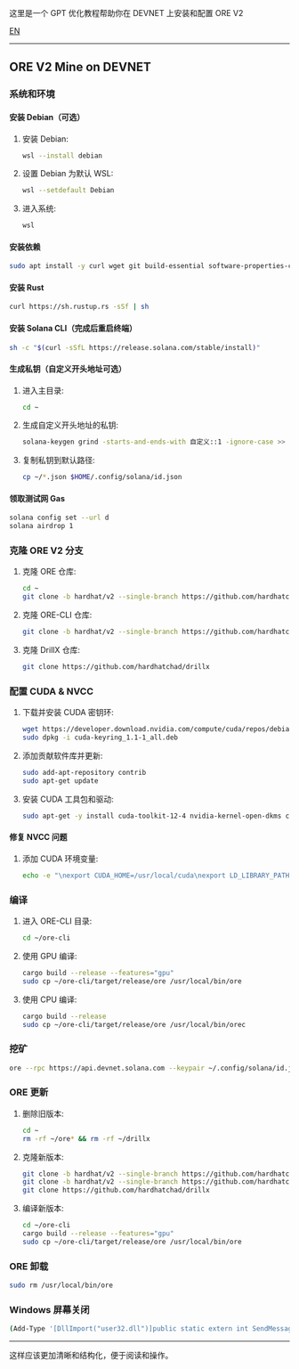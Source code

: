 这里是一个 GPT 优化教程帮助你在 DEVNET 上安装和配置 ORE V2

[EN](https://github.com/smxl/ore-v2-mine/blob/main/README.md)

---

## ORE V2 Mine on DEVNET

### 系统和环境

#### 安装 Debian（可选）

1. 安装 Debian:
    ```sh
    wsl --install debian
    ```

2. 设置 Debian 为默认 WSL:
    ```sh
    wsl --setdefault Debian
    ```

3. 进入系统:
    ```sh
    wsl
    ```

#### 安装依赖

```sh
sudo apt install -y curl wget git build-essential software-properties-common
```

#### 安装 Rust

```sh
curl https://sh.rustup.rs -sSf | sh
```

#### 安装 Solana CLI（完成后重启终端）

```sh
sh -c "$(curl -sSfL https://release.solana.com/stable/install)"
```

#### 生成私钥（自定义开头地址可选）

1. 进入主目录:
    ```sh
    cd ~
    ```

2. 生成自定义开头地址的私钥:
    ```sh
    solana-keygen grind -starts-and-ends-with 自定义::1 -ignore-case >> seed.txt
    ```

3. 复制私钥到默认路径:
    ```sh
    cp ~/*.json $HOME/.config/solana/id.json
    ```

#### 领取测试网 Gas

```sh
solana config set --url d
solana airdrop 1
```

### 克隆 ORE V2 分支

1. 克隆 ORE 仓库:
    ```sh
    cd ~
    git clone -b hardhat/v2 --single-branch https://github.com/hardhatchad/ore
    ```

2. 克隆 ORE-CLI 仓库:
    ```sh
    git clone -b hardhat/v2 --single-branch https://github.com/hardhatchad/ore-cli
    ```

3. 克隆 DrillX 仓库:
    ```sh
    git clone https://github.com/hardhatchad/drillx
    ```

### 配置 CUDA & NVCC

1. 下载并安装 CUDA 密钥环:
    ```sh
    wget https://developer.download.nvidia.com/compute/cuda/repos/debian12/x86_64/cuda-keyring_1.1-1_all.deb
    sudo dpkg -i cuda-keyring_1.1-1_all.deb
    ```

2. 添加贡献软件库并更新:
    ```sh
    sudo add-apt-repository contrib
    sudo apt-get update
    ```

3. 安装 CUDA 工具包和驱动:
    ```sh
    sudo apt-get -y install cuda-toolkit-12-4 nvidia-kernel-open-dkms cuda-drivers
    ```

#### 修复 NVCC 问题

1. 添加 CUDA 环境变量:
    ```sh
    echo -e "\nexport CUDA_HOME=/usr/local/cuda\nexport LD_LIBRARY_PATH=\$LD_LIBRARY_PATH:/usr/local/cuda/lib64:/usr/local/cuda/extras/CUPTI/lib64\nexport PATH=\$PATH:\$CUDA_HOME/bin" >> ~/.bashrc
    ```

### 编译

1. 进入 ORE-CLI 目录:
    ```sh
    cd ~/ore-cli
    ```

2. 使用 GPU 编译:
    ```sh
    cargo build --release --features="gpu"
    sudo cp ~/ore-cli/target/release/ore /usr/local/bin/ore
    ```

3. 使用 CPU 编译:
    ```sh
    cargo build --release
    sudo cp ~/ore-cli/target/release/ore /usr/local/bin/orec
    ```

### 挖矿

```sh
ore --rpc https://api.devnet.solana.com --keypair ~/.config/solana/id.json mine --buffer-time 2
```

### ORE 更新

1. 删除旧版本:
    ```sh
    cd ~
    rm -rf ~/ore* && rm -rf ~/drillx
    ```

2. 克隆新版本:
    ```sh
    git clone -b hardhat/v2 --single-branch https://github.com/hardhatchad/ore
    git clone -b hardhat/v2 --single-branch https://github.com/hardhatchad/ore-cli
    git clone https://github.com/hardhatchad/drillx
    ```

3. 编译新版本:
    ```sh
    cd ~/ore-cli
    cargo build --release --features="gpu"
    sudo cp ~/ore-cli/target/release/ore /usr/local/bin/ore
    ```

### ORE 卸载

```sh
sudo rm /usr/local/bin/ore
```

### Windows 屏幕关闭

```sh
(Add-Type '[DllImport("user32.dll")]public static extern int SendMessage(int hWnd, int hMsg, int wParam, int lParam);' -Name a -Pas)::SendMessage(-1,0x0112,0xF170,2)
```

---

这样应该更加清晰和结构化，便于阅读和操作。
